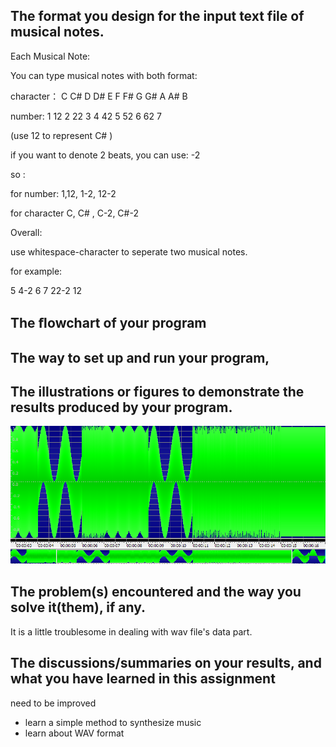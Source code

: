 ## The format you design for the input text file of musical notes.



Each Musical Note:

You can type musical notes with both format:

character： C  C# D D# E F F# G G# A A# B

number:       1  12  2  22  3  4  42  5  52   6 62   7 

(use 12 to represent C# )



if you want to denote 2 beats, you can use: -2

so :

for number: 1,12, 1-2, 12-2

for character C, C# , C-2, C#-2



Overall:

use whitespace-character to seperate two musical notes.

for example:

5  4-2 6 7 22-2 12



## The ﬂowchart of your program



## The way to set up and run your program,
 


## The illustrations or figures to demonstrate the results produced by your program.


![Small Bee Result](https://github.com/WinterPu/Exercise/blob/master/Multimedia%20Assignments/Assignment%2002%20-%20SoundsGenerationOfDifferentPitchTones/README_IMAGE/SmallBee.PNG?raw=true)


## The problem(s) encountered and the way you solve it(them), if any.



It is a little troublesome in dealing with wav file's data part.





## The discussions/summaries on your results, and what you have learned in this assignment



need to be improved



- learn a simple method to synthesize music
- learn about WAV format

